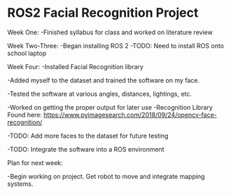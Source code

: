 # ROS2 Facial Recognition Project
Week One: 
  -Finished syllabus for class and worked on literature review
  
 Week Two-Three:
  -Began installing ROS 2 
    -TODO: Need to install ROS onto school laptop
    
 Week Four: 
 -Installed Facial Recognition library
 
 -Added myself to the dataset and trained the software on my face.
 
 -Tested the software at various angles, distances, lightings, etc. 
 
 -Worked on getting the proper output for later use
 -Recognition Library Found here: https://www.pyimagesearch.com/2018/09/24/opencv-face-recognition/
 
 -TODO: Add more faces to the dataset for future testing
 
 -TODO: Integrate the software into a ROS environment
 
 Plan for next week:
  
 -Begin working on project. Get robot to move and integrate mapping systems. 
 
   
